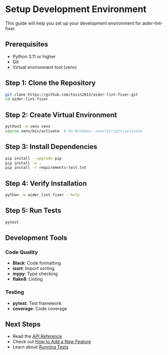 # Setup Development Environment

This guide will help you set up your development environment for aider-lint-fixer.

## Prerequisites

- Python 3.11 or higher
- Git
- Virtual environment tool (venv)

## Step 1: Clone the Repository

```bash
git clone https://github.com/tosin2013/aider-lint-fixer.git
cd aider-lint-fixer
```

## Step 2: Create Virtual Environment

```bash
python3 -m venv venv
source venv/bin/activate  # On Windows: venv\Scripts\activate
```

## Step 3: Install Dependencies

```bash
pip install --upgrade pip
pip install -e .
pip install -r requirements-test.txt
```

## Step 4: Verify Installation

```bash
python -m aider_lint_fixer --help
```

## Step 5: Run Tests

```bash
pytest
```

## Development Tools

### Code Quality
- **Black**: Code formatting
- **isort**: Import sorting
- **mypy**: Type checking
- **flake8**: Linting

### Testing
- **pytest**: Test framework
- **coverage**: Code coverage

## Next Steps

- Read the [API Reference](../reference/api-reference.md)
- Check out [How to Add a New Feature](./how-to-add-a-new-feature.md)
- Learn about [Running Tests](./run-tests.md)

